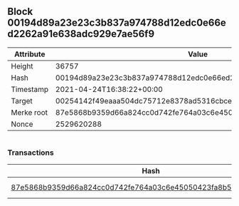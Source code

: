 ## Block 00194d89a23e23c3b837a974788d12edc0e66ed2262a91e638adc929e7ae56f9

Attribute | Value
--- | ---
Height | 36757
Hash | 00194d89a23e23c3b837a974788d12edc0e66ed2262a91e638adc929e7ae56f9
Timestamp | 2021-04-24T16:38:22+00:00
Target | 00254142f49eaaa504dc75712e8378ad5316cbcead634704b3734b6271167cc4
Merke root | 87e5868b9359d66a824cc0d742fe764a03c6e45050423fa8b5a05e504824ff66
Nonce | 2529620288

```

```

### Transactions

Hash | Amount
--- | ---
[87e5868b9359d66a824cc0d742fe764a03c6e45050423fa8b5a05e504824ff66](87e5868b9359d66a824cc0d742fe764a03c6e45050423fa8b5a05e504824ff66.md) | 10.00000000 SKEPTI 
